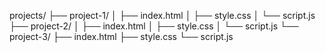 projects/
├── project-1/
│   ├── index.html
│   ├── style.css
│   └── script.js
├── project-2/
│   ├── index.html
│   ├── style.css
│   └── script.js
└── project-3/
    ├── index.html
    ├── style.css
    └── script.js
